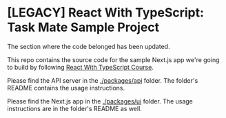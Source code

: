 # [LEGACY] React With TypeScript: Task Mate Sample Project

The section where the code belonged has been updated.

This repo contains the source code for the sample Next.js app we're going to build by following [React With TypeScript Course](https://www.udemy.com/react-with-typescript/).

Please find the API server in the [./packages/api](./packages/api) folder. The folder's README contains the usage instructions.

Please find the Next.js app in the [./packages/ui](./packages/ui) folder. The usage instructions are in the folder's README as well.
